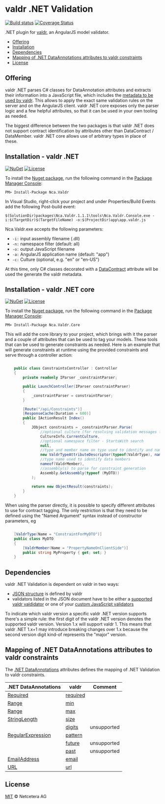 # valdr .NET Validation

[![Build status](https://ci.appveyor.com/api/projects/status/v9o6s7bkq04k8hlr?svg=true)](https://ci.appveyor.com/project/ilbertz/valdr-dotnet)
[![Coverage Status](https://coveralls.io/repos/netceteragroup/valdr-dotnet/badge.svg?branch=master&service=github)](https://coveralls.io/github/netceteragroup/valdr-dotnet?branch=master)

.NET plugin for [valdr](https://github.com/netceteragroup/valdr),
an AngularJS model validator.

  - [Offering](#offering)
  - [Installation](#installation---valdr-net)
  - [Dependencies](#dependencies)
  - [Mapping of .NET DataAnnotations attributes to valdr constraints](#mapping-of-net-dataannotations-attributes-to-valdr-constraints)
  - [License](#license)

## Offering

valdr .NET parses C# classes for DataAnnotation attributes and extracts their information into a JavaScript file, which includes the [metadata to be used by valdr](https://github.com/netceteragroup/valdr#constraints-json). This allows to apply the exact same
validation rules on the server and on the AngularJS client.  valdr .NET core exposes only the parser logic and a few helpful attributes, so that it can be used in your own tooling as needed.  

The biggest difference between the two packages is that valdr .NET does not support contract identification by attributes other than DataContract / DataMember.  valdr .NET core allows use of arbitrary types in place of these.

## Installation - valdr .NET

[![NuGet](https://img.shields.io/nuget/v/Nca.Valdr.svg)](https://www.nuget.org/packages/Nca.Valdr)
[![License](https://img.shields.io/badge/license-MIT-blue.svg?style=flat)](https://github.com/netceteragroup/valdr-dotnet/blob/master/LICENSE.txt)

To install the [Nuget package](https://www.nuget.org/packages/Nca.Valdr), run the following command in the [Package Manager Console](http://docs.nuget.org/consume/package-manager-console):
```
PM> Install-Package Nca.Valdr
```

In Visual Studio, right-click your project and under Properties/Build Events add the following Post-build event:
```Batchfile
$(SolutionDir)packages\Nca.Valdr.1.1.1\tools\Nca.Valdr.Console.exe -i:$(TargetDir)$(TargetFileName) -o:$(ProjectDir)app\app.valdr.js
```

Nca.Valdr.exe accepts the following parameters:
- ```-i:``` input assembly filename (.dll)
- ```-n:``` namespace filter (default: all)
- ```-o:``` output JavaScript filename
- ```-a:``` AngularJS application name (default: "app")
- ```-c:``` Culture (optional, e.g. "en" or "en-US")

At this time, only C# classes decorated with a [DataContract](https://msdn.microsoft.com/en-us/library/system.runtime.serialization.datacontractattribute(v=vs.110).aspx) attribute will be used the generate the valdr metadata.

## Installation - valdr .NET core

[![NuGet](https://img.shields.io/nuget/v/Nca.Valdr.Core.svg)](https://www.nuget.org/packages/Nca.Valdr.Core)
[![License](https://img.shields.io/badge/license-MIT-blue.svg?style=flat)](https://github.com/netceteragroup/valdr-dotnet/blob/master/LICENSE.txt)

To install the [Nuget package](https://www.nuget.org/packages/Nca.Valdr.Core), run the following command in the [Package Manager Console](http://docs.nuget.org/consume/package-manager-console):
```
PM> Install-Package Nca.Valdr.Core
```

This will add the core library to your project, which brings with it the parser and a couple of attributes that can be used to tag your models.  These tools that can be used to generate constraints as needed.  Here is an example that will generate constraints at runtime using the provided constraints and serve through a controller action:

```csharp

    public class ConstraintsController : Controller
    {
        private readonly IParser _constraintParser;

        public LaunchController(IParser constraintParser)
        {
            _constraintParser = constraintParser;
        }

        [Route("/api/Constraints")]
        [ResponseCache(Duration = 600)]
        public IActionResult Index()
        {
            JObject constraints = _constraintParser.Parse(
				//optional culture (for resolving validation messages from resource files)				
				CultureInfo.CurrentCulture, 
				//optional namespace filter - StartsWith search
				null, 
				//type and member name on type used to identify and name constraints
                new ValdrTypeAttributeDescriptor(typeof(ValdrType), nameof(ValdrType.Name)), 
				//type name used to identify data members
				nameof(ValdrMember), 
				//assembly(s) to parse for constraint generation
                Assembly.GetAssembly(typeof (MyDTO)) 
			);
            
            return new ObjectResult(constraints);
        }
    }
```

When using the parser directly, it is possible to specify different attributes to use for contract tagging.  The only restriction is that they need to be defined using the "Named Argument" syntax instead of constructor parameters, eg

```csharp

	[ValdrType(Name = "ConstraintForMyDTO")]
	public class MyDTO
	{
		[ValdrMember(Name = "PropertyNameOnClientSide")]
		public string MyProperty { get; set; }
	}
```

## Dependencies

valdr .NET Validation is dependent on valdr in two ways:

* [JSON structure](https://github.com/netceteragroup/valdr#constraints-json) is defined by valdr
* validators listed in the JSON document have to be either a [supported valdr valdidator](https://github.com/netceteragroup/valdr#built-in-validators) or one of your [custom JavaScript validators](https://github.com/netceteragroup/valdr#adding-custom-validators)

To indicate which valdr version a specific valdr .NET version supports there's a simple rule: the first
digit of the valdr .NET version denotes the supported valdr version. Version 1.x will support valdr 1.
This means that valdr .NET 1.x+1 may introduce breaking changes over 1.x because the second version digit
kind-of represents the "major" version.

## Mapping of .NET DataAnnotations attributes to valdr constraints

The [.NET DataAnnotations](https://msdn.microsoft.com/en-us/library/system.componentmodel.dataannotations%28v=vs.110%29.aspx) attributes defines the mapping of .NET Validation to valdr constraints.

| .NET DataAnnotations | valdr | Comment |
|-----------------|-------|---------|
| [Required](https://msdn.microsoft.com/en-us/library/system.componentmodel.dataannotations.requiredattribute%28v=vs.110%29.aspx) | [required](https://github.com/netceteragroup/valdr#required) |  |
| [Range](https://msdn.microsoft.com/en-us/library/system.componentmodel.dataannotations.rangeattribute%28v=vs.110%29.aspx) | [min](https://github.com/netceteragroup/valdr#min--max) |  |
| [Range](https://msdn.microsoft.com/en-us/library/system.componentmodel.dataannotations.rangeattribute%28v=vs.110%29.aspx) | [max](https://github.com/netceteragroup/valdr#min--max) |  |
| [StringLength](https://msdn.microsoft.com/en-us/library/system.componentmodel.dataannotations.stringlengthattribute%28v=vs.110%29.aspx) | [size](https://github.com/netceteragroup/valdr#size) |  |
| | [digits](https://github.com/netceteragroup/valdr#digits) | unsupported |
| [RegularExpression](https://msdn.microsoft.com/en-us/library/system.componentmodel.dataannotations.regularexpressionattribute%28v=vs.110%29.aspx) | [pattern](https://github.com/netceteragroup/valdr#partern) |  |
| | [future](https://github.com/netceteragroup/valdr#future--past) | unsupported |
| | [past](https://github.com/netceteragroup/valdr#future--past) | unsupported |
| [EmailAddress](https://msdn.microsoft.com/en-us/library/system.componentmodel.dataannotations.emailaddressattribute%28v=vs.110%29.aspx) |[email](https://github.com/netceteragroup/valdr#email) |  |
| [URL](https://msdn.microsoft.com/en-us/library/system.componentmodel.dataannotations.urlattribute%28v=vs.110%29.aspx) |[url](https://github.com/netceteragroup/valdr#url) |  |

## License

[MIT](http://opensource.org/licenses/MIT) © Netcetera AG
